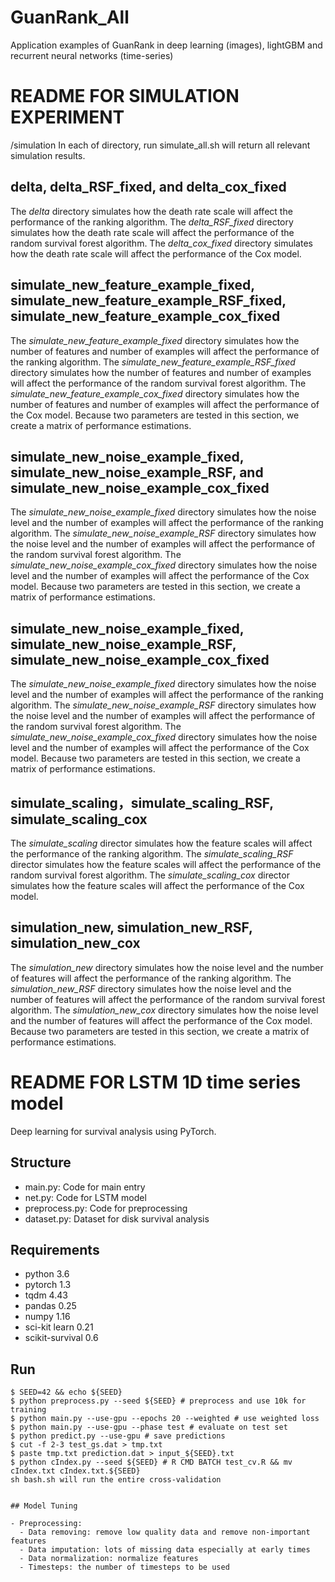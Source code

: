 # GuanRank_All
Application examples of GuanRank in deep learning (images), lightGBM and recurrent neural networks (time-series)

# README FOR SIMULATION EXPERIMENT
/simulation
In each of directory, run simulate_all.sh will return all relevant simulation results.

## delta, delta_RSF_fixed, and delta_cox_fixed
The *delta* directory simulates how the death rate scale will affect the performance of the ranking algorithm.
The *delta_RSF_fixed* directory simulates how the death rate scale will affect the performance of the random survival forest algorithm.
The *delta_cox_fixed* directory simulates how the death rate scale will affect the performance of the Cox model.

## simulate_new_feature_example_fixed, simulate_new_feature_example_RSF_fixed, simulate_new_feature_example_cox_fixed
The *simulate_new_feature_example_fixed* directory simulates how the number of features and number of examples will affect the performance of the ranking algorithm.
The *simulate_new_feature_example_RSF_fixed* directory simulates how the number of features and number of examples will affect the performance of the random survival forest algorithm.
The *simulate_new_feature_example_cox_fixed* directory simulates how the number of features and number of examples will affect the performance of the Cox model.
Because two parameters are tested in this section, we create a matrix of performance estimations.

## simulate_new_noise_example_fixed, simulate_new_noise_example_RSF, and simulate_new_noise_example_cox_fixed
The *simulate_new_noise_example_fixed* directory simulates how the noise level and the number of examples will affect the performance of the ranking algorithm.
The *simulate_new_noise_example_RSF* directory simulates how the noise level and the number of examples will affect the performance of the random survival forest algorithm.
The *simulate_new_noise_example_cox_fixed* directory simulates how the noise level and the number of examples will affect the performance of the Cox model.
Because two parameters are tested in this section, we create a matrix of performance estimations.


## simulate_new_noise_example_fixed, simulate_new_noise_example_RSF, simulate_new_noise_example_cox_fixed
The *simulate_new_noise_example_fixed* directory simulates how the noise level and the number of examples will affect the performance of the ranking algorithm.
The *simulate_new_noise_example_RSF* directory simulates how the noise level and the number of examples will affect the performance of the random survival forest algorithm.
The *simulate_new_noise_example_cox_fixed* directory simulates how the noise level and the number of examples will affect the performance of the Cox model.
Because two parameters are tested in this section, we create a matrix of performance estimations.

## simulate_scaling，simulate_scaling_RSF, simulate_scaling_cox
The *simulate_scaling* director simulates how the feature scales will affect the performance of the ranking algorithm.
The *simulate_scaling_RSF* director simulates how the feature scales will affect the performance of the random survival forest algorithm.
The *simulate_scaling_cox* director simulates how the feature scales will affect the performance of the Cox model.

## simulation_new, simulation_new_RSF, simulation_new_cox
The *simulation_new* directory simulates how the noise level and the number of features will affect the performance of the ranking algorithm.
The *simulation_new_RSF* directory simulates how the noise level and the number of features will affect the performance of the random survival forest algorithm.
The *simulation_new_cox* directory simulates how the noise level and the number of features will affect the performance of the Cox model.
Because two parameters are tested in this section, we create a matrix of performance estimations.



# README FOR LSTM 1D time series model

Deep learning for survival analysis using PyTorch.

## Structure

- main.py: Code for main entry
- net.py: Code for LSTM model
- preprocess.py: Code for preprocessing
- dataset.py: Dataset for disk survival analysis

## Requirements

- python 3.6
- pytorch 1.3
- tqdm 4.43
- pandas 0.25
- numpy 1.16
- sci-kit learn 0.21
- scikit-survival 0.6

## Run

```
$ SEED=42 && echo ${SEED}
$ python preprocess.py --seed ${SEED} # preprocess and use 10k for training
$ python main.py --use-gpu --epochs 20 --weighted # use weighted loss
$ python main.py --use-gpu --phase test # evaluate on test set
$ python predict.py --use-gpu # save predictions
$ cut -f 2-3 test_gs.dat > tmp.txt
$ paste tmp.txt prediction.dat > input_${SEED}.txt
$ python cIndex.py --seed ${SEED} # R CMD BATCH test_cv.R && mv cIndex.txt cIndex.txt.${SEED}
sh bash.sh will run the entire cross-validation


## Model Tuning

- Preprocessing:
  - Data removing: remove low quality data and remove non-important features
  - Data imputation: lots of missing data especially at early times
  - Data normalization: normalize features
  - Timesteps: the number of timesteps to be used





